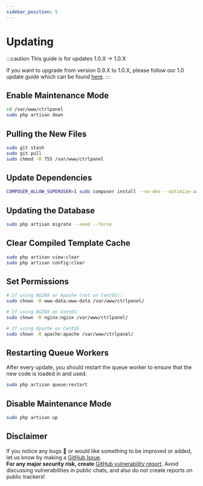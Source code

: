 ```yaml
---
sidebar_position: 5
---
```


# Updating

:::caution
This guide is for updates 1.0.X -> 1.0.X

If you want to upgrade from version 0.9.X to 1.0.X, please follow our 1.0 update guide which can be found [here](/docs/1.0/Installation/updating).
:::

## Enable Maintenance Mode

```bash
cd /var/www/ctrlpanel
sudo php artisan down
```

## Pulling the New Files

```bash
sudo git stash
sudo git pull
sudo chmod -R 755 /var/www/ctrlpanel
```

## Update Dependencies

```bash
COMPOSER_ALLOW_SUPERUSER=1 sudo composer install --no-dev --optimize-autoloader
```

## Updating the Database

```bash
sudo php artisan migrate --seed --force
```

## Clear Compiled Template Cache

```bash
sudo php artisan view:clear
sudo php artisan config:clear
```

## Set Permissions

```bash
# If using NGINX or Apache (not on CentOS):
sudo chown -R www-data:www-data /var/www/ctrlpanel/

# If using NGINX on CentOS:
sudo chown -R nginx:nginx /var/www/ctrlpanel/

# If using Apache on CentOS
sudo chown -R apache:apache /var/www/ctrlpanel/
```

## Restarting Queue Workers

After every update, you should restart the queue worker to ensure that the new code is loaded in and used.

```bash
sudo php artisan queue:restart
```

## Disable Maintenance Mode

```bash
sudo php artisan up
```

## Disclaimer

If you notice any bugs 🐛 or would like something to be improved or added, let us know by making a [GitHub Issue](https://github.com/CtrlPanel-gg/panel/issues/new/choose).<br /> **For any major security risk, create** [GitHub vulnerability report](https://github.com/Ctrlpanel-gg/panel/security/advisories/new). Avoid discussing vulnerabilities in public chats, and also do not create reports on public trackers!
